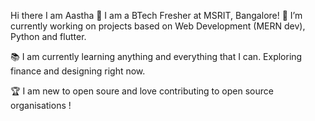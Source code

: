 Hi there I am Aastha 👋
I am a BTech Fresher at MSRIT, Bangalore!
🔭 I’m currently working on projects based on  Web Development (MERN dev), Python and flutter.

📚 I am currently learning anything and everything that I can. Exploring finance and designing right now.

🏆 I am new to open soure and love contributing to open source organisations !

